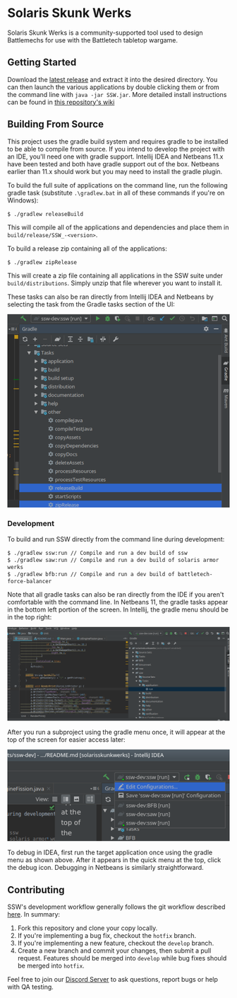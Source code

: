 # Solaris Skunk Werks
Solaris Skunk Werks is a community-supported tool used to design Battlemechs for use with the Battletech tabletop wargame.

## Getting Started
Download the [latest release](https://github.com/Solaris-Skunk-Werks/solarisskunkwerks/releases) and extract it into the
desired directory. You can then launch the various applications by double clicking them or from the command line with 
`java -jar SSW.jar`.  More detailed install instructions can be found in [this repository's wiki](https://github.com/Solaris-Skunk-Werks/solarisskunkwerks/wiki/How-to-download-and-install-the-SSW-apps)

## Building From Source
This project uses the gradle build system and requires gradle to be installed to be able to compile from source. If you 
intend to develop the project with an IDE, you'll need one with gradle support. Intellij IDEA and Netbeans 11.x have been
tested and both have gradle support out of the box. Netbeans earlier than 11.x should work but you may need to install the 
gradle plugin.

To build the full suite of applications on the command line, run the following gradle task (substitute `.\gradlew.bat` in all of these commands 
if you're on Windows):

```
$ ./gradlew releaseBuild
```
This will compile all of the applications and dependencies and place them in `build/release/SSW_-<version>`.

To build a release zip containing all of the applications:

```
$ ./gradlew zipRelease
```

This will create a zip file containing all applications in the SSW suite under `build/distributions`. Simply unzip that
file wherever you want to install it.

These tasks can also be ran directly from Intellij IDEA and Netbeans by selecting the task from the Gradle tasks section
of the UI:

![IDEA Gradle Build Tasks](Docs/images/IDEA-build-tasks.png)

### Development
To build and run SSW directly from the command line during development:

```
$ ./gradlew ssw:run // Compile and run a dev build of ssw
$ ./gradlew saw:run // Compile and run a dev build of solaris armor werks
$ ./gradlew bfb:run // Compile and run a dev build of battletech-force-balancer
```

Note that all gradle tasks can also be ran directly from the IDE if you aren't comfortable with the command line. In
Netbeans 11, the gradle tasks appear in the bottom left portion of the screen. In Intellij, the gradle menu should be in
the top right:

![IDEA Run Tasks](Docs/images/IDEA-run-tasks.png)

After you run a subproject using the gradle menu once, it will appear at the top of the screen for easier access later:

![IDEA Quick Menu](Docs/images/IDEA-quick-run-tasks.png)

To debug in IDEA, first run the target application once using the gradle menu as shown above. After it appears in the quick menu
at the top, click the debug icon. Debugging in Netbeans is similarly straightforward.

## Contributing
SSW's development workflow generally follows the git workflow described [here](https://www.atlassian.com/git/tutorials/comparing-workflows/gitflow-workflow). 
In summary:

1. Fork this repository and clone your copy locally.
2. If you're implementing a bug fix, checkout the `hotfix` branch.
3. If you're implementing a new feature, checkout the `develop` branch.
4. Create a new branch and commit your changes, then submit a pull request. Features should be merged into `develop` while 
bug fixes should be merged into `hotfix`.

Feel free to join our [Discord Server](https://discordapp.com/invite/xc5pUWP) to ask questions, report bugs or help with 
QA testing.
